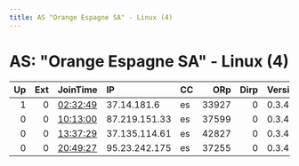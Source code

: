 ```yaml
---
title: AS "Orange Espagne SA" - Linux (4)
---
```


# AS: "Orange Espagne SA" - Linux (4)

|   Up |   Ext | JoinTime                                                                                            | IP            | CC   |   ORp |   Dirp | Version   | Contact   | Nickname   |   eFamMembers |
|-----:|------:|:----------------------------------------------------------------------------------------------------|:--------------|:-----|------:|-------:|:----------|:----------|:-----------|--------------:|
|    1 |     0 | [02:32:49](https://metrics.torproject.org/rs.html#details/01A9601468D4EDB410D8CAFCB6AFF57BDCECCC79) | 37.14.181.6   | es   | 33927 |      0 | 0.3.4.10  | None      | snap269    |             1 |
|    0 |     0 | [10:13:00](https://metrics.torproject.org/rs.html#details/81BA9A7796ED6309DEC3499B072905D0469514F9) | 87.219.151.33 | es   | 37599 |      0 | 0.3.4.10  | None      | snap269    |             1 |
|    0 |     0 | [13:37:29](https://metrics.torproject.org/rs.html#details/363C8EC721A6767AA68B318335D1E11531A890C9) | 37.135.114.61 | es   | 42827 |      0 | 0.3.4.10  | None      | snap269    |             1 |
|    0 |     0 | [20:49:27](https://metrics.torproject.org/rs.html#details/4A40BE59085ED7630B0DB07F231DC85FE900EF0A) | 95.23.242.175 | es   | 37255 |      0 | 0.3.4.10  | None      | snap269    |             1 |

